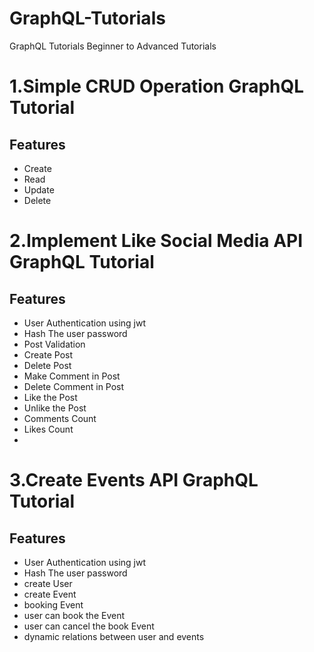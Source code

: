 # GraphQL-Tutorials
GraphQL Tutorials Beginner to Advanced Tutorials

# 1.Simple CRUD Operation GraphQL Tutorial
## Features
- Create
- Read
- Update
- Delete

# 2.Implement Like Social Media API GraphQL Tutorial
## Features
- User Authentication using jwt
- Hash The user password
- Post Validation
- Create Post
- Delete Post
- Make Comment in Post
- Delete Comment in Post
- Like the Post
- Unlike the Post
- Comments Count
- Likes Count
- 
# 3.Create Events API GraphQL Tutorial
## Features
- User Authentication using jwt
- Hash The user password
- create User
- create Event
- booking Event
- user can book the Event
- user can cancel the book Event
- dynamic relations between user and events
